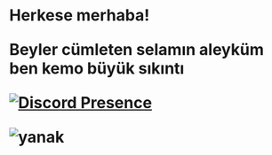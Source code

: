 <h1>Herkese merhaba! 

<p>Beyler cümleten selamın aleyküm ben kemo büyük sıkıntı 
</body>

[![Discord Presence](https://lanyard.cnrad.dev/api/983770620787572777)](https://discord.com/users/983770620787572777)

![yanak](https://user-images.githubusercontent.com/111445987/185445613-bd761498-4e47-4faa-bed9-f1e6a37214d9.JPG)


